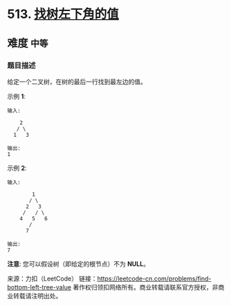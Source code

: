 # 513. [找树左下角的值](https://leetcode-cn.com/problems/find-bottom-left-tree-value/)  
<font size=5> 难度 `中等` </font>
---

### 题目描述

给定一个二叉树，在树的最后一行找到最左边的值。

示例 **1**:
```
输入:

    2
   / \
  1   3

输出:
1
```

示例 **2**:
```
输入:

        1
       / \
      2   3
     /   / \
    4   5   6
       /
      7

输出:
7
```

**注意**: 您可以假设树（即给定的根节点）不为 **NULL**。

来源：力扣（LeetCode）
链接：https://leetcode-cn.com/problems/find-bottom-left-tree-value
著作权归领扣网络所有。商业转载请联系官方授权，非商业转载请注明出处。
